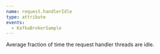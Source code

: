 ```yaml
---
name: request.handlerIdle
type: attribute
events:
  - KafkaBrokerSample
---
```


Average fraction of time the request handler threads are idle.